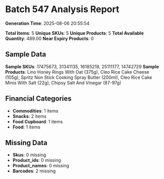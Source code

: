# Batch 547 Analysis Report

**Generation Time**: 2025-08-06 20:55:54

**Total Items**: 5
**Unique SKUs**: 5
**Unique Products**: 5
**Total Available Quantity**: 489.00
**Near Expiry Products**: 0

## Sample Data
**Sample SKUs**: 17475673, 31341135, 16185218, 25111177, 14742729
**Sample Products**: Lino Honey Rings With Oat (375g), Cleo Rice Cake Cheese (105g), Spritz Non Stick Cooking Spray Butter (200ml), Cleo Rice Cake Minis With Salt (22g), Chipsy Salt And Vinegar (87-97g)

## Financial Categories
- **Commodities**: 1 items
- **Snacks**: 2 items
- **Food Cupboard**: 1 items
- **Food**: 1 items

## Missing Data
- **Skus**: 0 missing
- **Product_ids**: 0 missing
- **Product_names**: 0 missing
- **Barcodes**: 2 missing
